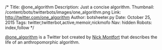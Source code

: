 /*
Title: @one_algorithm
Description: Just a concise algorithm.
Thumbnail: /content/bots/twitterbots/images/one_algorithm.png
Link: http://twitter.com/one_algorithm
Author: botsheeter.py
Date: October 25, 2015
Tags: twitter,twitterbot,active,memoir,nickmofo
Nav: hidden
Robots: index,follow
*/

[@one_algorithm](https://twitter.com/one_algorithm) is a Twitter bot created by [Nick Montfort](https://twitter.com/nickmofo) that describes the life of an anthropomorphic algorithm.

